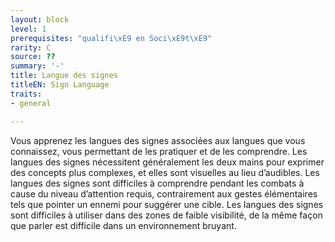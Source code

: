 ```yaml
---
layout: block
level: 1
prerequisites: "qualifi\xE9 en Soci\xE9t\xE9"
rarity: C
source: ??
summary: '-'
title: Langue des signes
titleEN: Sign Language
traits:
- general

---
```


<p>Vous apprenez les langues des signes associées aux langues que vous connaissez, vous permettant de les pratiquer et de les comprendre. Les langues des signes nécessitent généralement les deux mains pour exprimer des concepts plus complexes, et elles sont visuelles au lieu d’audibles. Les langues des signes sont difficiles à comprendre pendant les combats à cause du niveau d’attention requis, contrairement aux gestes élémentaires tels que pointer un ennemi pour suggérer une cible. Les langues des signes sont difficiles à utiliser dans des zones de faible visibilité, de la même façon que parler est difficile dans un environnement bruyant.</p>
